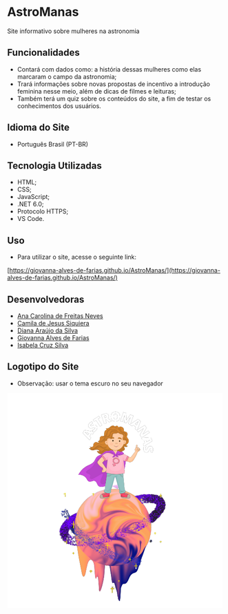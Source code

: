 # AstroManas

Site informativo sobre mulheres na astronomia 

## Funcionalidades

- Contará com dados como: a história dessas mulheres como elas marcaram o campo da astronomia;
- Trará informações sobre novas propostas de incentivo a introdução feminina nesse meio, além de dicas de filmes e leituras;
- Também terá um quiz sobre os conteúdos do site, a fim de testar os conhecimentos dos usuários.

## Idioma do Site

- Português Brasil (PT-BR)

## Tecnologia Utilizadas

- HTML;
- CSS; 
- JavaScript;
- .NET 6.0;
- Protocolo HTTPS;
- VS Code.

## Uso

- Para utilizar o site, acesse o seguinte link:

[https://giovanna-alves-de-farias.github.io/AstroManas/](https://giovanna-alves-de-farias.github.io/AstroManas/)

## Desenvolvedoras

- [Ana Carolina de Freitas Neves](https://github.com/AnaFreitasNeves)
- [Camila de Jesus Siquiera](https://github.com/camis-jesus-siqueira)
- [Diana Araújo da Silva](https://github.com/Dianaaraujosilva)
- [Giovanna Alves de Farias](https://github.com/giovanna-alves-de-farias)
- [Isabela Cruz Silva](https://github.com/IsabelaCruzSilva)

## Logotipo do Site

- Observação: usar o tema escuro no seu navegador 

![alt text](Imagens/logo-removebg-preview.png)